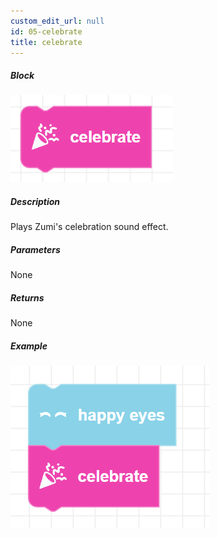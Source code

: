 ```yaml
---
custom_edit_url: null
id: 05-celebrate
title: celebrate
---
```


##### Block

![celebrate image](celebrate.png)

##### Description

Plays Zumi's celebration sound effect.

##### Parameters

None

##### Returns

None

##### Example

![celebrate example](celebrate_example.png)
